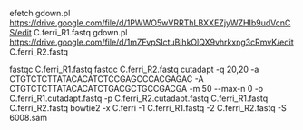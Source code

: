 efetch
gdown.pl https://drive.google.com/file/d/1PWWO5wVRRThLBXXEZjyWZHIb9udVcnCS/edit C.ferri_R1.fastq
gdown.pl https://drive.google.com/file/d/1mZFvpSIctuBihkOlQX9vhrkxng3cRmvK/edit C.ferri_R2.fastq


fastqc C.ferri_R1.fastq
fastqc C.ferri_R2.fastq
cutadapt -q 20,20 -a CTGTCTCTTATACACATCTCCGAGCCCACGAGAC -A CTGTCTCTTATACACATCTGACGCTGCCGACGA -m 50 --max-n 0 -o C.ferri_R1.cutadapt.fastq -p C.ferri_R2.cutadapt.fastq C.ferri_R1.fastq C.ferri_R2.fastq
bowtie2 -x C.ferri -1 C.ferri_R1.fastq -2 C.ferri_R2.fastq -S 6008.sam
